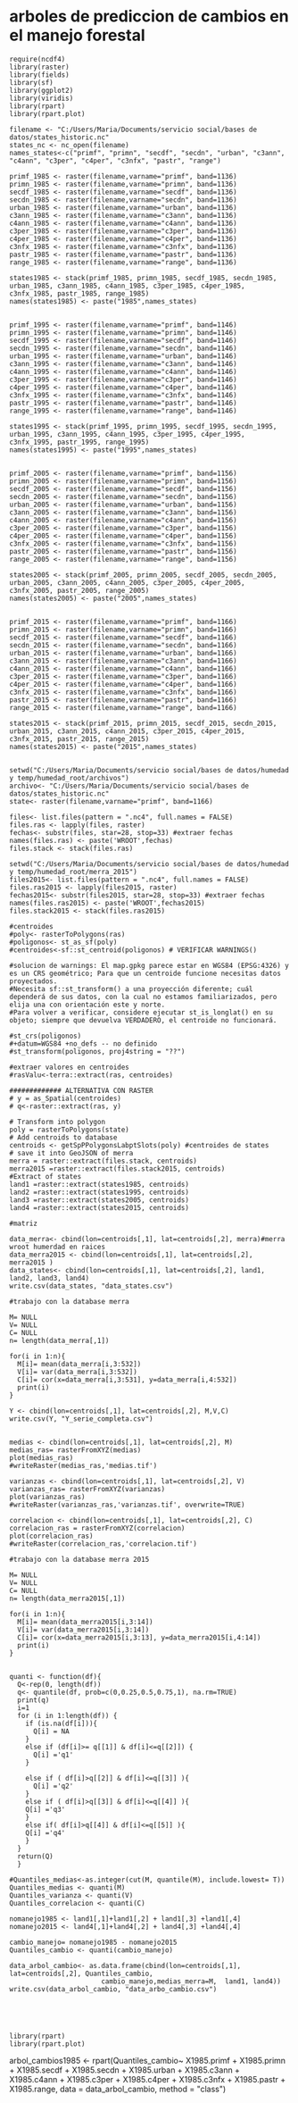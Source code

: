 # arboles de prediccion de cambios en el manejo forestal 


    require(ncdf4)
    library(raster)
    library(fields)
    library(sf)
    library(ggplot2)
    library(viridis)
    library(rpart)
    library(rpart.plot)
    
    filename <- "C:/Users/Maria/Documents/servicio social/bases de datos/states_historic.nc"
    states_nc <- nc_open(filename)
    names_states<-c("primf", "primn", "secdf", "secdn", "urban", "c3ann", "c4ann", "c3per", "c4per", "c3nfx", "pastr", "range")
    
    primf_1985 <- raster(filename,varname="primf", band=1136) 
    primn_1985 <- raster(filename,varname="primn", band=1136) 
    secdf_1985 <- raster(filename,varname="secdf", band=1136) 
    secdn_1985 <- raster(filename,varname="secdn", band=1136) 
    urban_1985 <- raster(filename,varname="urban", band=1136) 
    c3ann_1985 <- raster(filename,varname="c3ann", band=1136) 
    c4ann_1985 <- raster(filename,varname="c4ann", band=1136) 
    c3per_1985 <- raster(filename,varname="c3per", band=1136) 
    c4per_1985 <- raster(filename,varname="c4per", band=1136) 
    c3nfx_1985 <- raster(filename,varname="c3nfx", band=1136)
    pastr_1985 <- raster(filename,varname="pastr", band=1136)
    range_1985 <- raster(filename,varname="range", band=1136) 
    
    states1985 <- stack(primf_1985, primn_1985, secdf_1985, secdn_1985, urban_1985, c3ann_1985, c4ann_1985, c3per_1985, c4per_1985, c3nfx_1985, pastr_1985, range_1985)
    names(states1985) <- paste("1985",names_states)
    
    
    primf_1995 <- raster(filename,varname="primf", band=1146) 
    primn_1995 <- raster(filename,varname="primn", band=1146) 
    secdf_1995 <- raster(filename,varname="secdf", band=1146) 
    secdn_1995 <- raster(filename,varname="secdn", band=1146) 
    urban_1995 <- raster(filename,varname="urban", band=1146) 
    c3ann_1995 <- raster(filename,varname="c3ann", band=1146) 
    c4ann_1995 <- raster(filename,varname="c4ann", band=1146) 
    c3per_1995 <- raster(filename,varname="c3per", band=1146) 
    c4per_1995 <- raster(filename,varname="c4per", band=1146) 
    c3nfx_1995 <- raster(filename,varname="c3nfx", band=1146)
    pastr_1995 <- raster(filename,varname="pastr", band=1146)
    range_1995 <- raster(filename,varname="range", band=1146) 
    
    states1995 <- stack(primf_1995, primn_1995, secdf_1995, secdn_1995, urban_1995, c3ann_1995, c4ann_1995, c3per_1995, c4per_1995, c3nfx_1995, pastr_1995, range_1995)
    names(states1995) <- paste("1995",names_states)
    
    
    primf_2005 <- raster(filename,varname="primf", band=1156) 
    primn_2005 <- raster(filename,varname="primn", band=1156) 
    secdf_2005 <- raster(filename,varname="secdf", band=1156) 
    secdn_2005 <- raster(filename,varname="secdn", band=1156) 
    urban_2005 <- raster(filename,varname="urban", band=1156) 
    c3ann_2005 <- raster(filename,varname="c3ann", band=1156) 
    c4ann_2005 <- raster(filename,varname="c4ann", band=1156)
    c3per_2005 <- raster(filename,varname="c3per", band=1156) 
    c4per_2005 <- raster(filename,varname="c4per", band=1156) 
    c3nfx_2005 <- raster(filename,varname="c3nfx", band=1156) 
    pastr_2005 <- raster(filename,varname="pastr", band=1156) 
    range_2005 <- raster(filename,varname="range", band=1156) 
    
    states2005 <- stack(primf_2005, primn_2005, secdf_2005, secdn_2005, urban_2005, c3ann_2005, c4ann_2005, c3per_2005, c4per_2005, c3nfx_2005, pastr_2005, range_2005)
    names(states2005) <- paste("2005",names_states)
    
    
    primf_2015 <- raster(filename,varname="primf", band=1166) 
    primn_2015 <- raster(filename,varname="primn", band=1166)
    secdf_2015 <- raster(filename,varname="secdf", band=1166) 
    secdn_2015 <- raster(filename,varname="secdn", band=1166)
    urban_2015 <- raster(filename,varname="urban", band=1166) 
    c3ann_2015 <- raster(filename,varname="c3ann", band=1166) 
    c4ann_2015 <- raster(filename,varname="c4ann", band=1166) 
    c3per_2015 <- raster(filename,varname="c3per", band=1166) 
    c4per_2015 <- raster(filename,varname="c4per", band=1166) 
    c3nfx_2015 <- raster(filename,varname="c3nfx", band=1166) 
    pastr_2015 <- raster(filename,varname="pastr", band=1166) 
    range_2015 <- raster(filename,varname="range", band=1166) 
    
    states2015 <- stack(primf_2015, primn_2015, secdf_2015, secdn_2015, urban_2015, c3ann_2015, c4ann_2015, c3per_2015, c4per_2015, c3nfx_2015, pastr_2015, range_2015)
    names(states2015) <- paste("2015",names_states)
    
    
    setwd("C:/Users/Maria/Documents/servicio social/bases de datos/humedad y temp/humedad_root/archivos")
    archivo<- "C:/Users/Maria/Documents/servicio social/bases de datos/states_historic.nc"
    state<- raster(filename,varname="primf", band=1166)
    
    files<- list.files(pattern = ".nc4", full.names = FALSE)
    files.ras <- lapply(files, raster)
    fechas<- substr(files, star=28, stop=33) #extraer fechas
    names(files.ras) <- paste('WROOT',fechas) 
    files.stack <- stack(files.ras)
    
    setwd("C:/Users/Maria/Documents/servicio social/bases de datos/humedad y temp/humedad_root/merra_2015")
    files2015<- list.files(pattern = ".nc4", full.names = FALSE)
    files.ras2015 <- lapply(files2015, raster)
    fechas2015<- substr(files2015, star=28, stop=33) #extraer fechas
    names(files.ras2015) <- paste('WROOT',fechas2015) 
    files.stack2015 <- stack(files.ras2015)
    
    #centroides
    #poly<- rasterToPolygons(ras)
    #poligonos<- st_as_sf(poly)
    #centroides<-sf::st_centroid(poligonos) # VERIFICAR WARNINGS()
    
    #solucion de warnings: El map.gpkg parece estar en WGS84 (EPSG:4326) y es un CRS geométrico; Para que un centroide funcione necesitas datos proyectados.
    #Necesita sf::st_transform() a una proyección diferente; cuál dependerá de sus datos, con la cual no estamos familiarizados, pero elija una con orientación este y norte.
    #Para volver a verificar, considere ejecutar st_is_longlat() en su objeto; siempre que devuelva VERDADERO, el centroide no funcionará.
    
    #st_crs(poligonos)
    #+datum=WGS84 +no_defs -- no definido 
    #st_transform(poligonos, proj4string = "??")
        
    #extraer valores en centroides
    #rasValu<-terra::extract(ras, centroides)
    
    ############# ALTERNATIVA CON RASTER
    # y = as_Spatial(centroides)
    # q<-raster::extract(ras, y)
    
    # Transform into polygon
    poly = rasterToPolygons(state) 
    # Add centroids to database
    centroids <- getSpPPolygonsLabptSlots(poly) #centroides de states
    # save it into GeoJSON of merra
    merra = raster::extract(files.stack, centroids)
    merra2015 =raster::extract(files.stack2015, centroids)
    #Extract of states
    land1 =raster::extract(states1985, centroids)
    land2 =raster::extract(states1995, centroids)
    land3 =raster::extract(states2005, centroids)
    land4 =raster::extract(states2015, centroids)
    
    #matriz
    
    data_merra<- cbind(lon=centroids[,1], lat=centroids[,2], merra)#merra wroot humerdad en raices
    data_merra2015 <- cbind(lon=centroids[,1], lat=centroids[,2], merra2015 )
    data_states<- cbind(lon=centroids[,1], lat=centroids[,2], land1, land2, land3, land4)
    write.csv(data_states, "data_states.csv")
    
    #trabajo con la database merra
    
    M= NULL
    V= NULL
    C= NULL
    n= length(data_merra[,1]) 
    
    for(i in 1:n){
      M[i]= mean(data_merra[i,3:532]) 
      V[i]= var(data_merra[i,3:532])
      C[i]= cor(x=data_merra[i,3:531], y=data_merra[i,4:532])
      print(i)
    }
    
    Y <- cbind(lon=centroids[,1], lat=centroids[,2], M,V,C)
    write.csv(Y, "Y_serie_completa.csv")
    
     
    medias <- cbind(lon=centroids[,1], lat=centroids[,2], M)
    medias_ras= rasterFromXYZ(medias)
    plot(medias_ras)
    #writeRaster(medias_ras,'medias.tif')
    
    varianzas <- cbind(lon=centroids[,1], lat=centroids[,2], V)
    varianzas_ras= rasterFromXYZ(varianzas)
    plot(varianzas_ras)
    #writeRaster(varianzas_ras,'varianzas.tif', overwrite=TRUE)
    
    correlacion <- cbind(lon=centroids[,1], lat=centroids[,2], C)
    correlacion_ras = rasterFromXYZ(correlacion)
    plot(correlacion_ras)
    #writeRaster(correlacion_ras,'correlacion.tif')
    
    #trabajo con la database merra 2015
    
    M= NULL
    V= NULL
    C= NULL
    n= length(data_merra2015[,1]) 
    
    for(i in 1:n){
      M[i]= mean(data_merra2015[i,3:14]) 
      V[i]= var(data_merra2015[i,3:14])
      C[i]= cor(x=data_merra2015[i,3:13], y=data_merra2015[i,4:14])
      print(i)
    }
    
    
    quanti <- function(df){
      Q<-rep(0, length(df)) 
      q<- quantile(df, prob=c(0,0.25,0.5,0.75,1), na.rm=TRUE)
      print(q)
      i=1
      for (i in 1:length(df)) {
        if (is.na(df[i])){
          Q[i] = NA
        }
        else if (df[i]>= q[[1]] & df[i]<=q[[2]]) {
          Q[i] ='q1'
        }
        
        else if ( df[i]>q[[2]] & df[i]<=q[[3]] ){
          Q[i] ='q2'
        }
        else if ( df[i]>q[[3]] & df[i]<=q[[4]] ){
        Q[i] ='q3'
        }
        else if( df[i]>q[[4]] & df[i]<=q[[5]] ){
        Q[i] ='q4'
        }
      }
      return(Q)
      }
    
    #Quantiles_medias<-as.integer(cut(M, quantile(M), include.lowest= T))
    Quantiles_medias <- quanti(M)
    Quantiles_varianza <- quanti(V)
    Quantiles_correlacion <- quanti(C)
    
    nomanejo1985 <- land1[,1]+land1[,2] + land1[,3] +land1[,4]
    nomanejo2015 <- land4[,1]+land4[,2] + land4[,3] +land4[,4]
    
    cambio_manejo= nomanejo1985 - nomanejo2015
    Quantiles_cambio <- quanti(cambio_manejo)
    
    data_arbol_cambio<- as.data.frame(cbind(lon=centroids[,1], lat=centroids[,2], Quantiles_cambio, 
                           cambio_manejo,medias_merra=M,  land1, land4))
    write.csv(data_arbol_cambio, "data_arbo_cambio.csv")
    
    
    
    
    
    library(rpart)
    library(rpart.plot)
    
  
  arbol_cambios1985 <- rpart(Quantiles_cambio~ 
                              X1985.primf + X1985.primn + X1985.secdf +
                              X1985.secdn + X1985.urban + X1985.c3ann +  
                              X1985.c4ann + X1985.c3per + X1985.c4per + 
                              X1985.c3nfx + X1985.pastr + X1985.range,
                            data = data_arbol_cambio, method = "class")
